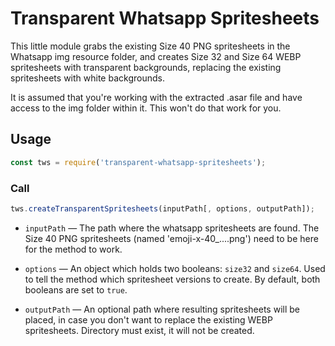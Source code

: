 # Transparent Whatsapp Spritesheets

This little module grabs the existing Size 40 PNG spritesheets in the Whatsapp img resource folder, and creates Size 32 and Size 64 WEBP spritesheets with transparent backgrounds, replacing the existing spritesheets with white backgrounds.

It is assumed that you're working with the extracted .asar file and have access to the img folder within it. This won't do that work for you.

## Usage

```javascript
const tws = require('transparent-whatsapp-spritesheets');
```

### Call

```javascript
tws.createTransparentSpritesheets(inputPath[, options, outputPath]);
```

- `inputPath` — The path where the whatsapp spritesheets are found. The Size 40 PNG spritesheets (named 'emoji-x-40_....png') need to be here for the method to work.

- `options` — An object which holds two booleans: `size32` and `size64`. Used to tell the method which spritesheet versions to create. By default, both booleans are set to `true`.

- `outputPath` — An optional path where resulting spritesheets will be placed, in case you don't want to replace the existing WEBP spritesheets. Directory must exist, it will not be created.